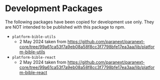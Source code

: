 # Development Packages

The following packages have been copied for development use only. They are NOT intended to be
published with this package to npm.

- `platform-bible-utils`
  - 2 May 2024 taken from https://github.com/paranext/paranext-core/tree/99a61ca53f7a9eb08a58f8cc3f7798bfe17ea3aa/lib/platform-bible-utils
- `platform-bible-react`
  - 2 May 2024 taken from https://github.com/paranext/paranext-core/tree/99a61ca53f7a9eb08a58f8cc3f7798bfe17ea3aa/lib/platform-bible-react

